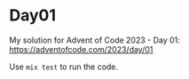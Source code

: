 # Day01

My solution for Advent of Code 2023 - Day 01: https://adventofcode.com/2023/day/01

Use `mix test` to run the code.
